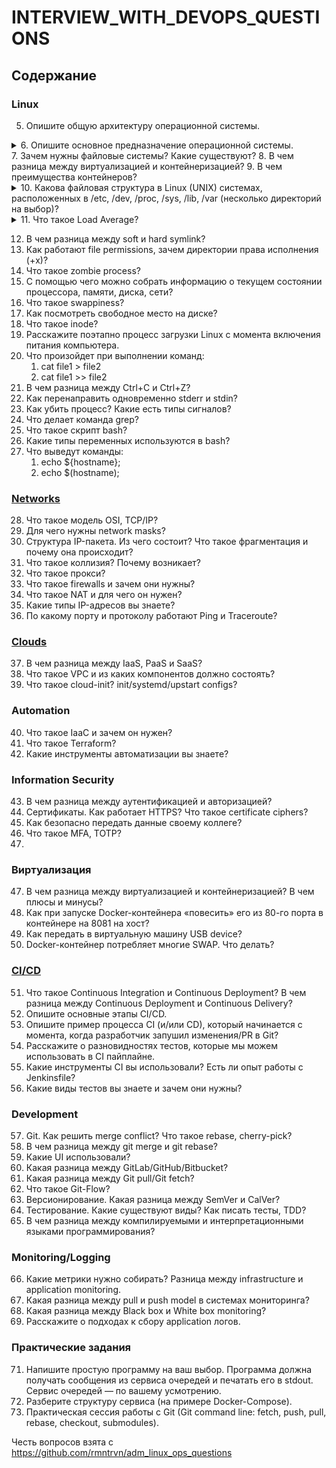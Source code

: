 # INTERVIEW_WITH_DEVOPS_QUESTIONS
## <a name='toc'>Содержание</a>
### Linux
5. Опишите общую архитектуру операционной системы.
<details><summary>6. Опишите основное предназначение операционной системы.</summary>
Операционная система (ОС) – это комплекс программ, предназначенных для управления ресурсами компьютера и организации взаимодействия с пользователем. В зависимости от области использования, а также специфики процессов управления ресурсами компьютера, различают десктопные, мобильные и серверные системы.
</details>
7. Зачем нужны файловые системы? Какие существуют?
8. В чем разница между виртуализацией и контейнеризацией?
9. В чем преимущества контейнеров?
<details><summary>10. Какова файловая структура в Linux (UNIX) системах, расположенных в /etc, /dev, /proc, /sys, /lib, /var (несколько директорий на выбор)?</summary>
    / — root каталог. Содержит в себе всю иерархию системы;<br>
    /bin — здесь находятся двоичные исполняемые файлы. Основные общие команды, хранящиеся отдельно от других программ в системе (прим.: pwd, ls, cat, ps);<br>
    /boot — тут расположены файлы, используемые для загрузки системы (образ initrd, ядро vmlinuz);<br>
    /dev — в данной директории располагаются файлы устройств (драйверов). С помощью этих файлов можно взаимодействовать с устройствами. К примеру, если это жесткий диск, можно подключить его к файловой системе. В файл принтера же можно написать напрямую и отправить задание на печать;<br>
    /etc — в этой директории находятся файлы конфигураций программ. Эти файлы позволяют настраивать системы, сервисы, скрипты системных демонов;<br>
    /home — каталог, аналогичный каталогу Users в Windows. Содержит домашние каталоги учетных записей пользователей (кроме root). При создании нового пользователя здесь создается одноименный каталог с аналогичным именем и хранит личные файлы этого пользователя;<br>
    /lib — содержит системные библиотеки, с которыми работают программы и модули ядра;<br>
    /lost+found — содержит файлы, восстановленные после сбоя работы системы. Система проведет проверку после сбоя и найденные файлы можно будет посмотреть в данном каталоге;<br>
    /media — точка монтирования внешних носителей. Например, когда вы вставляете диск в дисковод, он будет автоматически смонтирован в директорию /media/cdrom;<br>
    /mnt — точка временного монтирования. Файловые системы подключаемых устройств обычно монтируются в этот каталог для временного использования;<br>
    /opt — тут расположены дополнительные (необязательные) приложения. Такие программы обычно не подчиняются принятой иерархии и хранят свои файлы в одном подкаталоге (бинарные, библиотеки, конфигурации);<br>
    /proc — содержит файлы, хранящие информацию о запущенных процессах и о состоянии ядра ОС;<br>
    /root — директория, которая содержит файлы и личные настройки суперпользователя;<br>
    /run — содержит файлы состояния приложений. Например, PID-файлы или UNIX-сокеты;<br>
    /sbin — аналогично /bin содержит бинарные файлы. Утилиты нужны для настройки и администрирования системы суперпользователем;<br>
    /srv — содержит файлы сервисов, предоставляемых сервером (прим. FTP или Apache HTTP);<br>
    /sys — содержит данные непосредственно о системе. Тут можно узнать информацию о ядре, драйверах и устройствах;<br>
    /tmp — содержит временные файлы. Данные файлы доступны всем пользователям на чтение и запись. Стоит отметить, что данный каталог очищается при перезагрузке;<br>
    /usr — содержит пользовательские приложения и утилиты второго уровня, используемые пользователями, а не системой. Содержимое доступно только для чтения (кроме root). Каталог имеет вторичную иерархию и похож на корневой;<br>
    /var — содержит переменные файлы. Имеет подкаталоги, отвечающие за отдельные переменные. Например, логи будут храниться в /var/log, кэш в /var/cache, очереди заданий в /var/spool/ и так далее.<br>
</details>
<details><summary>11. Что такое Load Average?</summary>
    Средняя загрузка - среднее значение загрузки системы за некоторый период времени, как правило, отображается в виде трёх значений, которые представляют собой усредненные величины за последние 1, 5 и 15 минут, чем ниже, тем лучше. В UNIX это среднее значение вычислительной работы, которую выполняет система.
    https://interface31.ru/tech_it/2016/06/linux-nachinayushhim-chto-takoe-load-average-i-kakuyu-informaciyu-on-neset.html
</details>

12. В чем разница между soft и hard symlink?
13. Как работают file permissions, зачем директории права исполнения (+x)?
14. Что такое zombie process?
15. С помощью чего можно собрать информацию о текущем состоянии процессора, памяти, диска, сети?
16. Что такое swappiness?
17. Как посмотреть свободное место на диске?
18. Что такое inode?
19. Расскажите поэтапно процесс загрузки Linux с момента включения питания компьютера.
20. Что произойдет при выполнении команд:
	1. cat file1 > file2
	2. cat file1 >> file2
21. В чем разница между Ctrl+C и Ctrl+Z?
22. Как перенаправить одновременно stderr и stdin?
23. Как убить процесс? Какие есть типы сигналов?
24. Что делает команда grep?
25. Что такое скрипт bash?
26. Какие типы переменных используются в bash?
27. Что выведут команды:
    1. echo ${hostname};
    2. echo $(hostname);
	
### [Networks](https://github.com/Andrey-Shatunov/INTERVIEW_WITH_DEVOPS_QUESTIONS/blob/main/Networks.md?target=_blank)
28. Что такое модель OSI, TCP/IP?
29. Для чего нужны network masks?
30. Структура IP-пакета. Из чего состоит? Что такое фрагментация и почему она происходит?
31. Что такое коллизия? Почему возникает?
32. Что такое прокси?
33. Что такое firewalls и зачем они нужны?
34. Что такое NAT и для чего он нужен?
35. Какие типы IP-адресов вы знаете?
36. По какому порту и протоколу работают Ping и Traceroute?

### [Clouds](#clouds_descriptions)
37. В чем разница между IaaS, PaaS и SaaS?
38. Что такое VPC и из каких компонентов должно состоять?
39. Что такое cloud-init? init/systemd/upstart configs?

### Automation
40. Что такое IaaC и зачем он нужен?
41. Что такое Terraform?
42. Какие инструменты автоматизации вы знаете?

### Information Security
43. В чем разница между аутентификацией и авторизацией?
44. Сертификаты. Как работает HTTPS? Что такое certificate ciphers?
45. Как безопасно передать данные своему коллеге?
46. ​​Что такое MFA, TOTP?
47. 
### Виртуализация
47. В чем разница между виртуализацией и контейнеризацией? В чем плюсы и минусы?
48. Как при запуске Docker-контейнера «повесить» его из 80-го порта в контейнере на 8081 на хост?
49. Как передать в виртуальную машину USB device?
50. Docker-контейнер потребляет многие SWAP. Что делать?

###  [CI/CD](https://github.com/Andrey-Shatunov/INTERVIEW_WITH_DEVOPS_QUESTIONS/blob/main/cicd.md)
51. Что такое Continuous Integration и Continuous Deployment? В чем разница между Continuous Deployment и Continuous Delivery?
52. Опишите основные этапы CI/CD.
53. Опишите пример процесса CI (и/или CD), который начинается с момента, когда разработчик запушил изменения/PR в Git?
54. Расскажите о разновидностях тестов, которые мы можем использовать в CI пайплайне.
55. Какие инструменты CI вы использовали? Есть ли опыт работы с Jenkinsfile?
56. Какие виды тестов вы знаете и зачем они нужны?

### Development
57. Git. Как решить merge conflict? Что такое rebase, cherry-pick?
58. В чем разница между git merge и git rebase?
59. Какие UI использовали?
60. Какая разница между GitLab/GitHub/Bitbucket?
61. Какая разница между Git pull/Git fetch?
62. Что такое Git-Flow?
63. Версионирование. Какая разница между SemVer и CalVer?
64. Тестирование. Какие существуют виды? Как писать тесты, TDD?
65. В чем разница между компилируемыми и интерпретационными языками программирования?

### Monitoring/Logging
66. Какие метрики нужно собирать? Разница между infrastructure и application monitoring.
67. Какая разница между pull и push model в системах мониторинга?
68. Какая разница между Black box и White box monitoring?
69. Расскажите о подходах к сбору application логов.

### Практические задания
71. Напишите простую программу на ваш выбор. Программа должна получать сообщения из сервиса очередей и печатать его в stdout. Сервис очередей — по вашему усмотрению.
72. Разберите структуру сервиса (на примере Docker-Compose).
73. Практическая сессия работы с Git (Git command line: fetch, push, pull, rebase, checkout, submodules).



Честь вопросов взята с https://github.com/rmntrvn/adm_linux_ops_questions
